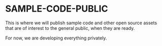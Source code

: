 # SAMPLE-CODE-PUBLIC
This is where we will publish sample code and other open source assets that are of interest to the general public, when they are ready.

For now, we are developing everything privately.
